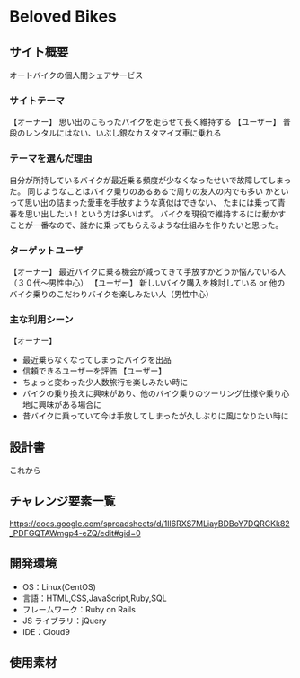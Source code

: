 # Beloved Bikes


## サイト概要

オートバイクの個人間シェアサービス

### サイトテーマ

【オーナー】
思い出のこもったバイクを走らせて長く維持する
【ユーザー】
普段のレンタルにはない、いぶし銀なカスタマイズ車に乗れる

### テーマを選んだ理由

自分が所持しているバイクが最近乗る頻度が少なくなったせいで故障してしまった。
同じようなことはバイク乗りのあるあるで周りの友人の内でも多い
かといって思い出の詰まった愛車を手放すような真似はできない、
たまには乗って青春を思い出したい！という方は多いはず。
バイクを現役で維持するには動かすことが一番なので、誰かに乗ってもらえるような仕組みを作りたいと思った。

### ターゲットユーザ

【オーナー】
最近バイクに乗る機会が減ってきて手放すかどうか悩んでいる人（３０代〜男性中心）
【ユーザー】
新しいバイク購入を検討している or 他のバイク乗りのこだわりバイクを楽しみたい人（男性中心）

### 主な利用シーン

【オーナー】
* 最近乗らなくなってしまったバイクを出品
* 信頼できるユーザーを評価
【ユーザー】
* ちょっと変わった少人数旅行を楽しみたい時に
* バイクの乗り換えに興味があり、他のバイク乗りのツーリング仕様や乗り心地に興味がある場合に
* 昔バイクに乗っていて今は手放してしまったが久しぶりに風になりたい時に

## 設計書

これから

## チャレンジ要素一覧

https://docs.google.com/spreadsheets/d/1Il6RXS7MLiayBDBoY7DQRGKk82_PDFGQTAWmgp4-eZQ/edit#gid=0

## 開発環境

- OS：Linux(CentOS)
- 言語：HTML,CSS,JavaScript,Ruby,SQL
- フレームワーク：Ruby on Rails
- JS ライブラリ：jQuery
- IDE：Cloud9

## 使用素材
